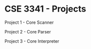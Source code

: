 # CSE 3341 - Projects

Project 1 - Core Scanner

Project 2 - Core Parser

Project 3 - Core Interpreter

